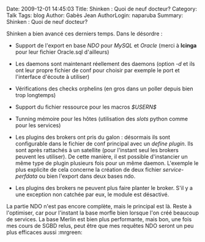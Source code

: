 Date: 2009-12-01 14:45:03
Title: Shinken : Quoi de neuf docteur?
Category: Talk
Tags: blog
Author: Gabès Jean
AuthorLogin: naparuba
Summary: Shinken : Quoi de neuf docteur?



Shinken a bien avancé ces derniers temps. Dans le désordre :
<ul>
	<li>Support de l'export en base <em>NDO </em>pour <em>MySQL </em>et <em>Oracle </em>(merci à <strong>Icinga </strong>pour leur fichier Oracle.sql d'ailleurs)<em>
</em></li>
</ul>
<ul>
	<li>Les daemons sont maintenant réellement des daemons (option <em>-d</em> et ils ont leur propre fichier de conf pour choisir par exemple le port et l'interface d'écoute à utiliser)</li>
</ul>
<ul>
	<li>Vérifications des checks orphelins (en gros dans un poller depuis bien trop longtemps)</li>
</ul>
<ul>
	<li>Support du fichier ressource pour les macros <em>$USERN$</em></li>
</ul>
<ul>
	<li>Tunning mémoire pour les hôtes (utilisation des <em>slots </em>python comme pour les services)</li>
</ul>
<ul>
	<li>Les plugins des brokers ont pris du galon : désormais ils sont configurable dans le fichier de conf principal avec un <em>define plugin</em>. Ils sont après rattachés à un satellite (pour l'instant seul les brokers peuvent les utiliser). De cette manière, il est possible d'instancier un même type de plugin plusieurs fois pour un même daemon. L'exemple le plus explicite de cela concerne la création de deux fichier <em>service-perfdata</em> ou bien l'export dans deux bases ndo.</li>
</ul>
<ul>
	<li>Les plugins des brokers ne peuvent plus faire planter le broker. S'il y a une exception non catchée par eux, le module est désactivé.</li>
</ul>
La partie NDO n'est pas encore complète, mais le principal est là. Reste à l'optimiser, car pour l'instant la base morfle bien lorsque l'on créé beaucoup de services. La base Merlin est bien plus performante, mais bon, une fois mes cours de SGBD relus, peut être que mes requêtes NDO seront un peu plus efficaces aussi  :mrgreen:
